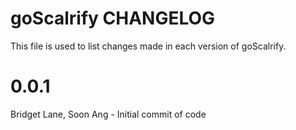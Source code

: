 goScalrify CHANGELOG
==============================

This file is used to list changes made in each version of goScalrify.

# 0.0.1

Bridget Lane, Soon Ang - Initial commit of code